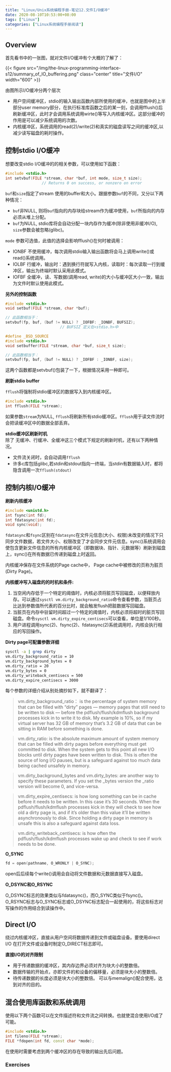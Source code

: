 ```yaml
---
title: "Linux/Unix系统编程手册-笔记12.文件I/O缓冲"
date: 2020-08-10T10:53:00+08:00
tags: ["Linux"]
categories: ["Linux系统编程手册阅读"]
---
```


## Overview

首先看书中的一张图，就对文件I/O缓冲有个大概的了解了：


{{< figure src="/img/the-linux-programming-interface-s12/summary_of_IO_buffering.png"  class="center" title="文件I/O" width="600" >}}


由图所示I/O缓冲分两个层次
- 用户空间缓冲区，stdio的输入输出函数内部所使用的缓冲，也就是图中的上半部分user memory部分，在执行标准库函数之后的某一刻，会调用fflush()后刷新缓冲区，此时才会调用系统调用wirte()等写入内核缓冲区。这部分缓冲的作用是可以减少系统调用的次数。
- 内核缓冲区，系统调用的read(2)/write(2)和真实的磁盘读写之间的缓冲区,以减少读写磁盘的耗时操作。

## 控制stdio I/O缓冲

想要改变stdio I/O缓冲的的相关参数，可以使用如下函数：

```cpp
#include <stdio.h>
int setvbuf(FILE *stream, char *buf, int mode, size_t size);
                // Returns 0 on success, or nonzero on error
```

`buf`和`size`指定了stream 使用的buffer和大小。跟据参数`buf`的不同，又分以下两种情况：
- `buf`非NULL, 则将`buf`指向的内存块给stream作为缓冲使用，`buf`所指向的内存必须从堆上分配。
- `buf`为NULL, stdio库将会自动分配一块内存作为缓冲(除非使用非缓冲I/O), `size`参数会被忽略(glibc)。

`mode` 参数可选值，此值的选择会影响fflush()在何时被调用：

- IONBF 不使用缓冲，每次调用stdio输入输出函数将会马上调用write()或read()系统调用。
- IOLBF 行缓冲，输出时：遇到换行符就写入内核，读取时：每次读取一行到缓冲区，输出为终端时默认采用此模式。
- IOFBF 全缓冲，读、写数据(调用read, write)的大小与缓冲区大小一致，输出为文件时默认使用此模式。

**另外的控制函数**  

```cpp
#include <stdio.h>
void setbuf(FILE *stream, char *buf);

// 此函数相当于：
setvbuf(fp, buf, (buf != NULL) ? _IOFBF: _IONBF, BUFSIZ);
                        // BUFSIZ 定义在<stdio.h>中
```

```cpp
#define _BSD_SOURCE
#include <stdio.h>
void setbuffer(FILE *stream, char *buf, size_t size);

// 此函数相当于：
setvbuf(fp, buf, (buf != NULL) ? _IOFBF : _IONBF, size);
```
这两个函数都是setvbuf()包装了一下，根据情况采用一种即可。

**刷新stdio buffer**

`fflush`将强制将stdio缓冲区的数据写入到内核缓冲区。

```cpp
#include <stdio.h>
int fflush(FILE *stream);
```

如果参数`stream`为NULL, `fflush`将刷新所有stdio缓冲区。`fflush`用于读文件流时会把读缓冲区中的数据全部丢弃。

**stdio缓冲区刷新时机**   
除了 无缓冲、行缓冲、全缓冲这三个模式下规定的刷新时机，还有以下两种情况。
- 文件流关闭时，会自动调用`fflush`
- 许多c库包括glibc,若stdin和stdout指向一终端，当stdin有数据输入时，都将隐含调用一次`fflush(stdout)`

## 控制内核I/O缓冲

**刷新内核缓冲**  
```cpp
#include <unistd.h>
int fsync(int fd);
int fdatasync(int fd);
void sync(void);
```
`fdatasync`和`fsync`区别在`fdatasync`在文件元信息(大小、权限)未改变的情况下只同步文件数据，若文件大小、权限改变了才会同步文件元信息。sync()系统调用会使包含更新文件信息的所有内核缓冲区（即数据块、指针、元数据等）刷新到磁盘上，sync()在所有数据已传递到磁盘上时返回。

内核缓冲保存在文件系统的Page cache中， Page cache中被修改的页称为脏页(Dirty Page)。 

**内核缓冲写入磁盘的的时机和条件:**  

1. 当空闲内存低于一个特定的阈值时，内核必须将脏页写回磁盘，以便释放内存。可以通过`sysctl vm.dirty_background_ratio`命令查看参数，当脏页占比达到参数值所代表的百分比时，就会触发flush把脏数据写回磁盘。
2. 当脏页在内存中驻留时间超过一个特定的阈值时，内核必须将超时的脏页写回磁盘。命令`sysctl vm.dirty_expire_centisecs`可以查看，单位是1/100秒。
3. 用户进程调用sync(2)、fsync(2)、fdatasync(2)系统调用时，内核会执行相应的写回操作。

**Dirty page可配置参数详细**
```sh
sysctl -a | grep dirty
vm.dirty_background_ratio = 10
vm.dirty_background_bytes = 0
vm.dirty_ratio = 20
vm.dirty_bytes = 0
vm.dirty_writeback_centisecs = 500
vm.dirty_expire_centisecs = 3000
```
每个参数的详细介绍从别处摘抄如下，就不翻译了：

> vm.dirty_background_ratio： is the percentage of system memory that can be filled with “dirty” pages — memory pages that still need to be written to disk — before the pdflush/flush/kdmflush background processes kick in to write it to disk. My example is 10%, so if my virtual server has 32 GB of memory that’s 3.2 GB of data that can be sitting in RAM before something is done.

> vm.dirty_ratio: is the absolute maximum amount of system memory that can be filled with dirty pages before everything must get committed to disk. When the system gets to this point all new I/O blocks until dirty pages have been written to disk. This is often the source of long I/O pauses, but is a safeguard against too much data being cached unsafely in memory.

> vm.dirty_background_bytes and vm.dirty_bytes: are another way to specify these parameters. If you set the _bytes version the _ratio version will become 0, and vice-versa.

> vm.dirty_expire_centisecs: is how long something can be in cache before it needs to be written. In this case it’s 30 seconds. When the pdflush/flush/kdmflush processes kick in they will check to see how old a dirty page is, and if it’s older than this value it’ll be written asynchronously to disk. Since holding a dirty page in memory is unsafe this is also a safeguard against data loss.

> vm.dirty_writeback_centisecs: is how often the pdflush/flush/kdmflush processes wake up and check to see if work needs to be done.

**O_SYNC**

```cpp
fd = open(pathname, O_WRONLY | O_SYNC);
```
open后后续每个write()调用会自动将文件数据和元数据直接写入磁盘。

**O_DSYNC和O_RSYNC**

O_DSYNC标志的效果类似与fdatasync()，而O_SYNC类似于fsync()。  
O_RSYNC标志与O_SYNC标志或O_DSYNC标志配合一起使用的，将这些标志对写操作的作用结合到读操作中。

## Direct I/O

绕过内核缓冲区，直接从用户空间将数据传递到文件或磁盘设备。要使用direct I/O 在打开文件或设备时制定O_DIRECT标志即可。

**直接I/O的对齐限制**

- 用于传递数据的缓冲区，其内存边界必须对齐为块大小的整数倍。
- 数据传输的开始点，亦即文件的和设备的偏移量，必须是块大小的整数倍。
- 待传递数据的长度必须是块大小的整数倍。
可以与memalign()配合使用，达到对齐的目的。

## 混合使用库函数和系统调用

使用以下两个函数可以在文件描述符和文件流之间转换。也就使混合使用I/O成了可能。

```cpp
#include <stdio.h>
int fileno(FILE *stream);
FILE *fdopen(int fd, const char *mode);
```
在使用时需要考虑到两个缓冲区的存在导致的输出先后问题。

### Exercises

